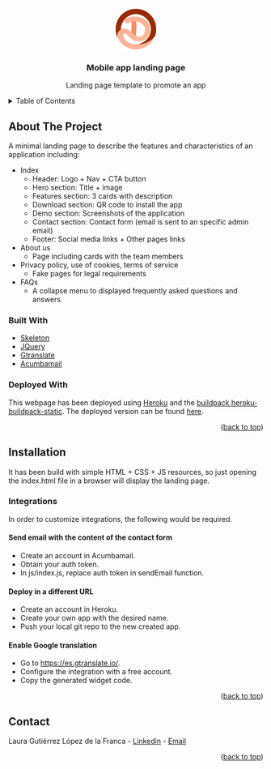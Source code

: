 <div id="top"></div>


<br />
<div align="center">
  <img src="images/logo.png" alt="Logo" width="80" height="80"></img>
  <h3 align="center">Mobile app landing page</h3>
  <p align="center">
    Landing page template to promote an app
  </p>
</div>

<details>
  <summary>Table of Contents</summary>
  <ol>
    <li>
      <a href="#about-the-project">About The Project</a>
      <ul>
        <li><a href="#built-with">Built With</a></li>
      </ul>
    </li>
    <li>
      <a href="#getting-started">Getting Started</a>
      <ul>
        <li><a href="#installation">Installation</a></li>
        <li><a href="#installation">Integrations</a></li>
      </ul>
    </li>
    <li><a href="#contact">Contact</a></li>
  </ol>
</details>

## About The Project

A minimal landing page to describe the features and characteristics of an application including:
* Index
  * Header: Logo + Nav + CTA button
  * Hero section: Title + image
  * Features section: 3 cards with description
  * Download section: QR code to install the app
  * Demo section: Screenshots of the application
  * Contact section: Contact form (email is sent to an specific admin email)
  * Footer: Social media links + Other pages links
* About us
  * Page including cards with the team members
* Privacy policy, use of cookies, terms of service
  * Fake pages for legal requirements
* FAQs
  * A collapse menu to displayed frequently asked questions and answers


### Built With

* [Skeleton](http://getskeleton.com/)
* [JQuery](https://jquery.com)
* [Gtranslate](https://es.gtranslate.io/)
* [Acumbamail](https://acumbamail.com/)


### Deployed With

This webpage has been deployed using [Heroku](https://id.heroku.com/login) and the [buildpack heroku-buildpack-static](https://github.com/heroku/heroku-buildpack-static). The deployed version can be found [here](http://laura-landing-template.herokuapp.com/).

<p align="right">(<a href="#top">back to top</a>)</p>


## Installation

It has been build with simple HTML + CSS + JS resources, so just opening the index.html file in a browser will display the landing page.

### Integrations

In order to customize integrations, the following would be required.

#### Send email with the content of the contact form
* Create an account in Acumbamail.
* Obtain your auth token.
* In js/index.js, replace auth token in sendEmail function.

#### Deploy in a different URL
* Create an account in Heroku.
* Create your own app with the desired name.
* Push your local git repo to the new created app.

#### Enable Google translation
* Go to https://es.gtranslate.io/.
* Configure the integration with a free account.
* Copy the generated widget code.

<p align="right">(<a href="#top">back to top</a>)</p>

## Contact

Laura Gutiérrez López de la Franca - [Linkedin](https://www.linkedin.com/in/laura-gutierrez-lopez-franca/) - [Email](laura.gutierrez.lopezfranca@gmail.com)

<p align="right">(<a href="#top">back to top</a>)</p>



